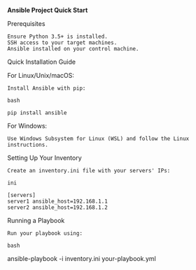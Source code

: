 **Ansible Project Quick Start**

Prerequisites

    Ensure Python 3.5+ is installed.
    SSH access to your target machines.
    Ansible installed on your control machine.

Quick Installation Guide

For Linux/Unix/macOS:

    Install Ansible with pip:

    bash

    pip install ansible

For Windows:

    Use Windows Subsystem for Linux (WSL) and follow the Linux instructions.

Setting Up Your Inventory

    Create an inventory.ini file with your servers' IPs:

    ini

    [servers]
    server1 ansible_host=192.168.1.1
    server2 ansible_host=192.168.1.2

Running a Playbook

    Run your playbook using:

    bash

ansible-playbook -i inventory.ini your-playbook.yml